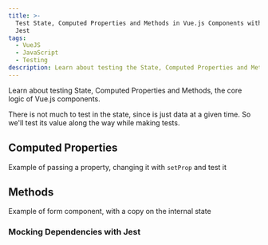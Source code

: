 ```yaml
---
title: >-
  Test State, Computed Properties and Methods in Vue.js Components with
  Jest
tags:
  - VueJS
  - JavaScript
  - Testing
description: Learn about testing the State, Computed Properties and Methods, the core logic of Vue.js components.
---
```


Learn about testing State, Computed Properties and Methods, the core logic of Vue.js components.

<!-- more -->

There is not much to test in the state, since is just data at a given time. So we'll test its value along the way while making tests.

## Computed Properties

Example of passing a property, changing it with `setProp` and test it

## Methods

Example of form component, with a copy on the internal state

### Mocking Dependencies with Jest
